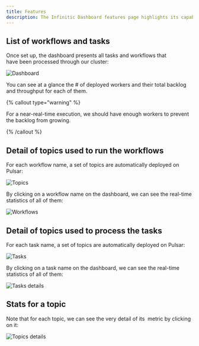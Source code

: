 ```yaml
---
title: Features
description: The Infinitic Dashboard features page highlights its capabilities for monitoring and managing tasks and workflows. Key features include a comprehensive listing of all processed tasks and workflows, detailed insights into the topics used for running workflows and processing tasks, and specific statistics for each topic, providing a deep dive into performance metrics. This functionality ensures efficient oversight of deployed workers, backlog, and throughput, enhancing the management of Infinitic's distributed task processing system.
---
```

## List of workflows and tasks

Once set up, the dashboard presents all tasks and workflows that have been processed through our cluster:

![Dashboard ](/img/dashboard-infra.png)

You can see at a glance the # of deployed workers and their total backlog and throughput for each of them.

{% callout type="warning"  %}

For a near-real-time execution, we should have enough workers to prevent the backlog from growing.

{% /callout  %}

## Detail of topics used to run the workflows

For each workflow name, a set of topics are automatically deployed on Pulsar:

![Topics ](/img/dashboard-workflows-topics@2x.png)

By clicking on a workflow name on the dashboard, we can see the real-time statistics of all of them:

![Workflows ](/img/dashboard-infra-workflows.png)

## Detail of topics used to process the tasks

For each task name, a set of topics are automatically deployed on Pulsar:

![Tasks ](/img/dashboard-tasks-topics@2x.png)

By clicking on a task name on the dashboard, we can see the real-time statistics of all of them:

![Tasks details ](/img/dashboard-infra-tasks.png)

## Stats for a topic

Note that for each topic, we can see the very detail of its  metric by clicking on it:

![Topics details ](/img/dashboard-infra-details.png)
